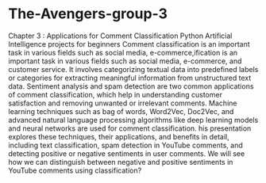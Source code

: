 # The-Avengers-group-3
Chapter 3 : Applications for Comment Classification Python Artificial Intelligence projects for beginners 
Comment classification is an important task in various fields such as social media, e-commerce,ification is an important task in various fields such as social media, e-commerce, and customer service.
It involves categorizing textual data into predefined labels or categories for extracting meaningful information from unstructured text data. Sentiment analysis and spam detection are two common applications of comment classification, which help in understanding customer satisfaction and removing unwanted or irrelevant comments.
Machine learning techniques such as bag of words, Word2Vec, Doc2Vec, and advanced natural language processing algorithms like deep learning models and neural networks are used for comment classification.
his presentation explores these techniques, their applications, and benefits in detail, including text classification, spam detection in YouTube comments, and detecting positive or negative sentiments in user comments.
We will see how we can distinguish between negative and positive sentiments in YouTube comments using classification?
